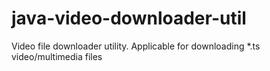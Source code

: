 # java-video-downloader-util
Video file downloader utility. Applicable for downloading *.ts video/multimedia files
